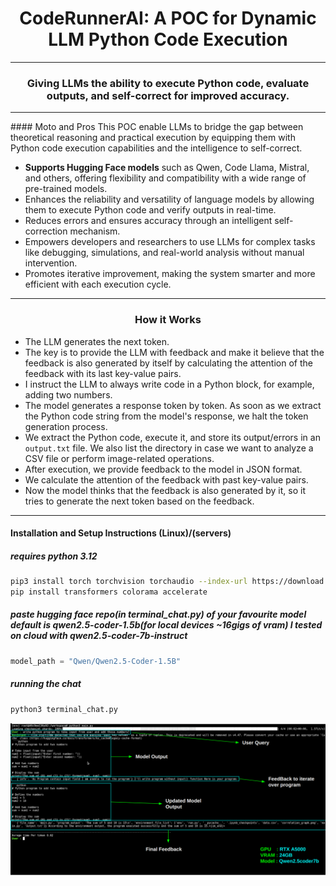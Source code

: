 
<h1 align="center">CodeRunnerAI: A POC for Dynamic LLM Python Code Execution</h1>
<hr></hr>
<h3 align="center">Giving LLMs the ability to execute Python code, evaluate outputs, and self-correct for improved accuracy.</h3>
<hr></hr>
#### Moto and Pros 
This POC enable LLMs to bridge the gap between theoretical reasoning and practical execution by equipping them with Python code execution capabilities and the intelligence to self-correct.

- **Supports Hugging Face models** such as Qwen, Code Llama, Mistral, and others, offering flexibility and compatibility with a wide range of pre-trained models.  
- Enhances the reliability and versatility of language models by allowing them to execute Python code and verify outputs in real-time.  
- Reduces errors and ensures accuracy through an intelligent self-correction mechanism.  
- Empowers developers and researchers to use LLMs for complex tasks like debugging, simulations, and real-world analysis without manual intervention.  
- Promotes iterative improvement, making the system smarter and more efficient with each execution cycle.  

<hr></hr>
<h3 align="center"><strong>How it Works</strong></h3>

- The LLM generates the next token.
- The key is to provide the LLM with feedback and make it believe that the feedback is also generated by itself by calculating the attention of the feedback with its last key-value pairs.
- I instruct the LLM to always write code in a Python block, for example, adding two numbers.
- The model generates a response token by token. As soon as we extract the Python code string from the model's response, we halt the token generation process.
- We extract the Python code, execute it, and store its output/errors in an `output.txt` file. We also list the directory in case we want to analyze a CSV file or perform image-related operations.
- After execution, we provide feedback to the model in JSON format.
- We calculate the attention of the feedback with past key-value pairs.
- Now the model thinks that the feedback is also generated by it, so it tries to generate the next token based on the feedback.

<hr></hr>


#### Installation and Setup Instructions (Linux)/(servers)


##### requires python 3.12
```bash
pip3 install torch torchvision torchaudio --index-url https://download.pytorch.org/whl/cu118
pip install transformers colorama accelerate
```

##### paste hugging face repo(in terminal_chat.py) of your favourite model default is qwen2.5-coder-1.5b(for local devices ~16gigs of vram) I tested on cloud with qwen2.5-coder-7b-instruct

```python
model_path = "Qwen/Qwen2.5-Coder-1.5B"
```

##### running the chat
```bash
python3 terminal_chat.py
```

![Demo Image](assets/DemoImage1.png)




